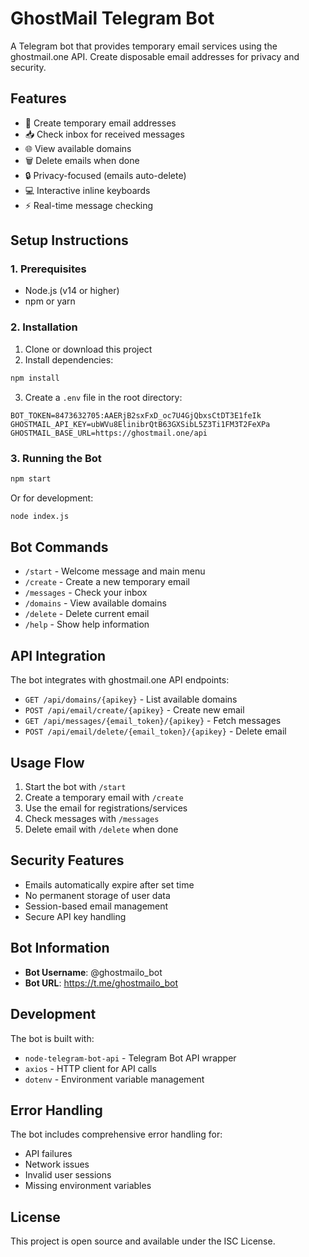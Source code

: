# GhostMail Telegram Bot

A Telegram bot that provides temporary email services using the ghostmail.one API. Create disposable email addresses for privacy and security.

## Features

- 📧 Create temporary email addresses
- 📥 Check inbox for received messages
- 🌐 View available domains
- 🗑️ Delete emails when done
- 🔒 Privacy-focused (emails auto-delete)
- 💻 Interactive inline keyboards
- ⚡ Real-time message checking

## Setup Instructions

### 1. Prerequisites
- Node.js (v14 or higher)
- npm or yarn

### 2. Installation

1. Clone or download this project
2. Install dependencies:
```bash
npm install
```

3. Create a `.env` file in the root directory:
```env
BOT_TOKEN=8473632705:AAERjB2sxFxD_oc7U4GjQbxsCtDT3E1feIk
GHOSTMAIL_API_KEY=ubWVu8ElinibrQtB63GXSibL5Z3Ti1FM3T2FeXPa
GHOSTMAIL_BASE_URL=https://ghostmail.one/api
```

### 3. Running the Bot

```bash
npm start
```

Or for development:
```bash
node index.js
```

## Bot Commands

- `/start` - Welcome message and main menu
- `/create` - Create a new temporary email
- `/messages` - Check your inbox
- `/domains` - View available domains  
- `/delete` - Delete current email
- `/help` - Show help information

## API Integration

The bot integrates with ghostmail.one API endpoints:

- `GET /api/domains/{apikey}` - List available domains
- `POST /api/email/create/{apikey}` - Create new email
- `GET /api/messages/{email_token}/{apikey}` - Fetch messages
- `POST /api/email/delete/{email_token}/{apikey}` - Delete email

## Usage Flow

1. Start the bot with `/start`
2. Create a temporary email with `/create`
3. Use the email for registrations/services
4. Check messages with `/messages`
5. Delete email with `/delete` when done

## Security Features

- Emails automatically expire after set time
- No permanent storage of user data
- Session-based email management
- Secure API key handling

## Bot Information

- **Bot Username**: @ghostmailo_bot
- **Bot URL**: https://t.me/ghostmailo_bot

## Development

The bot is built with:
- `node-telegram-bot-api` - Telegram Bot API wrapper
- `axios` - HTTP client for API calls
- `dotenv` - Environment variable management

## Error Handling

The bot includes comprehensive error handling for:
- API failures
- Network issues
- Invalid user sessions
- Missing environment variables

## License

This project is open source and available under the ISC License.